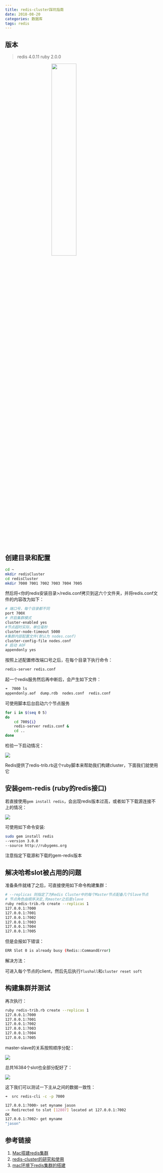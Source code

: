 ```yaml
---
title: redis-cluster踩坑指南
date: 2018-08-20
categories: 数据库
tags: redis
---
```


## 版本
> redis 4.0.11
> ruby 2.0.0

<img src="https://blog.octo.com/wp-content/uploads/2017/08/screen-shot-2017-08-11-at-14-34-48.png" width="40%" height="40%" style="display:block;margin:auto"/>


<!-- more -->
## 创建目录和配置


```bash
cd ~
mkdir redisCluster
cd redisCluster
mkdir 7000 7001 7002 7003 7004 7005 
```

然后将<你的redis安装目录>/redis.conf拷贝到这六个文件夹，并将redis.conf文件的内容改为如下：


```bash
# 端口号，每个目录都不同
port 700X
# 开启集群模式
cluster-enabled yes
#节点超时实际，单位毫秒
cluster-node-timeout 5000
#集群内部配置文件(默认为 nodes.conf)
cluster-config-file nodes.conf
# 启动 AOF
appendonly yes
```
按照上述配置修改端口号之后，在每个目录下执行命令：

```bash
redis-server redis.conf
```

起一个redis服务然后再中断后，会产生如下文件：

```bash
➜  7000 ls
appendonly.aof  dump.rdb  nodes.conf  redis.conf
```
可使用脚本后台启动六个节点服务

```bash
for i in $(seq 0 5)
do
    cd 700${i}
    redis-server redis.conf &
    cd ..
done
```

检验一下启动情况：

![](https://ws1.sinaimg.cn/large/73d640f7ly1fufjlr24d2j20rc04zdhb.jpg)

Redis提供了redis-trib.rb这个ruby脚本来帮助我们构建cluster，下面我们就使用它

## 安装gem-redis (ruby的redis接口)

若直接使用`gem install redis`，会出现redis版本过高，或者如下下载源连接不上的情况：

![](https://ws1.sinaimg.cn/large/73d640f7ly1fufjumhiuxj20sa03e74z.jpg)

可使用如下命令安装:

```bash
sudo gem install redis 
--version 3.0.0 
--source http://rubygems.org
```

注意指定下载源和下载的gem-redis版本

## 解决哈希slot被占用的问题

准备条件就绪了之后，可直接使用如下命令构建集群：


```bash
# --replicas 则指定了为Redis Cluster中的每个Master节点配备几个Slave节点  
# 节点角色由顺序决定,先master之后是slave
ruby redis-trib.rb create --replicas 1 
127.0.0.1:7000 
127.0.0.1:7001 
127.0.0.1:7002 
127.0.0.1:7003 
127.0.0.1:7004 
127.0.0.1:7005
```
但是会报如下错误：

```bash
ERR Slot 0 is already busy (Redis::CommandError)
```
解决方法：

可进入每个节点的client，然后先后执行`flushall`和`cluster reset soft`

## 构建集群并测试

再次执行：


```bash
ruby redis-trib.rb create --replicas 1 
127.0.0.1:7000 
127.0.0.1:7001 
127.0.0.1:7002 
127.0.0.1:7003 
127.0.0.1:7004 
127.0.0.1:7005
```
master-slave的关系按照顺序分配：

![](https://ws1.sinaimg.cn/large/73d640f7ly1fufkb95092j20jv0fu77o.jpg)

总共16384个slot也全部分配好了：

![](https://ws1.sinaimg.cn/large/73d640f7ly1fufkceqaiaj20jz0g2n0k.jpg)

这下我们可以测试一下主从之间的数据一致性：

```bash
➜  src redis-cli -c -p 7000

127.0.0.1:7000> set myname jason
-> Redirected to slot [12807] located at 127.0.0.1:7002
OK
127.0.0.1:7002> get myname
"jason"
```

## 参考链接
1. [Mac搭建redis集群](http://thinkinjava.cn/2018/08/Mac-%E6%90%AD%E5%BB%BA-Redis-%E9%9B%86%E7%BE%A4/)
2. [redis-cluster的研究和使用](http://hot66hot.iteye.com/blog/2050676?page=2)
3. [mac环境下redis集群的搭建](https://blog.csdn.net/yangbo19891/article/details/73200740)